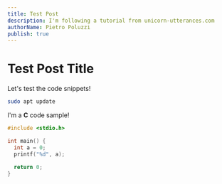 ```yaml
---
title: Test Post
description: I'm following a tutorial from unicorn-utterances.com
authorName: Pietro Poluzzi
publish: true
---
```


# Test Post Title
Let's test the code snippets!

```bash
sudo apt update
```

I'm a **C** code sample!
```c
#include <stdio.h>

int main() {
  int a = 0;
  printf("%d", a);
  
  return 0;
}
```

